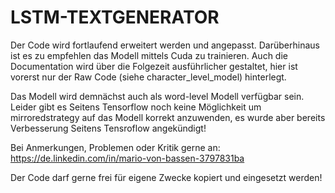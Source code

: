 # LSTM-TEXTGENERATOR

Der Code wird fortlaufend erweitert werden und angepasst. Darüberhinaus ist es zu empfehlen das Modell mittels Cuda zu trainieren.
Auch die Documentation wird über die Folgezeit ausführlicher gestaltet, hier ist vorerst nur der Raw Code (siehe character_level_model) hinterlegt.

Das Modell wird demnächst auch als word-level Modell verfügbar sein.
Leider gibt es Seitens Tensorflow noch keine Möglichkeit um mirroredstrategy auf das Modell korrekt anzuwenden, es wurde aber bereits Verbesserung Seitens Tensroflow angekündigt!

Bei Anmerkungen, Problemen oder Kritik gerne an:
https://de.linkedin.com/in/mario-von-bassen-3797831ba

Der Code darf gerne frei für eigene Zwecke kopiert und eingesetzt werden!

